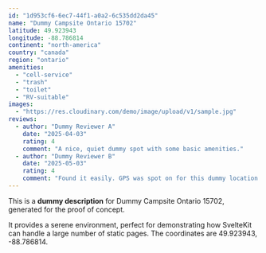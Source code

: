 ```yaml
---
id: "1d953cf6-6ec7-44f1-a0a2-6c535dd2da45"
name: "Dummy Campsite Ontario 15702"
latitude: 49.923943
longitude: -88.786814
continent: "north-america"
country: "canada"
region: "ontario"
amenities:
  - "cell-service"
  - "trash"
  - "toilet"
  - "RV-suitable"
images:
  - "https://res.cloudinary.com/demo/image/upload/v1/sample.jpg"
reviews:
  - author: "Dummy Reviewer A"
    date: "2025-04-03"
    rating: 4
    comment: "A nice, quiet dummy spot with some basic amenities."
  - author: "Dummy Reviewer B"
    date: "2025-05-03"
    rating: 4
    comment: "Found it easily. GPS was spot on for this dummy location."
---
```


This is a **dummy description** for Dummy Campsite Ontario 15702, generated for the proof of concept.

It provides a serene environment, perfect for demonstrating how SvelteKit can handle a large number of static pages. The coordinates are 49.923943, -88.786814.
